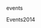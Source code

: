 
<!-- .slide: data-background="#1e1e1e" -->

events 

Events2014 <!-- .element style="font-family: Courier" -->
